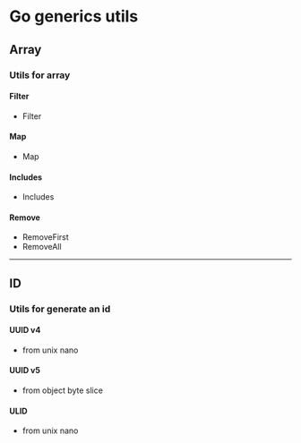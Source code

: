 # Go generics utils

## Array

### Utils for array

#### Filter

- Filter

#### Map

- Map

#### Includes

- Includes

#### Remove

- RemoveFirst
- RemoveAll

---

## ID

### Utils for generate an id

#### UUID v4

- from unix nano

#### UUID v5

- from object byte slice

#### ULID

- from unix nano